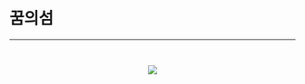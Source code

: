 # 꿈의섬
---
<br>
<p align="center">
  <a href="https://band.us/@atheonserver">
    <img src="https://img.shields.io/badge/-%EB%B0%B4%EB%93%9C-brightgreen">
  </a>
</p>

